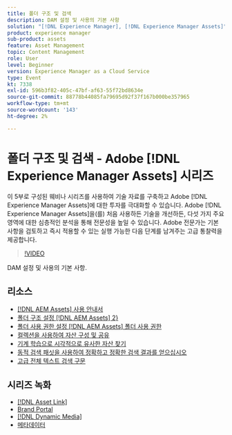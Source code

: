 ```yaml
---
title: 폴더 구조 및 검색
description: DAM 설정 및 사용의 기본 사항
solution: "[!DNL Experience Manager], [!DNL Experience Manager Assets]"
product: experience manager
sub-product: assets
feature: Asset Management
topic: Content Management
role: User
level: Beginner
version: Experience Manager as a Cloud Service
type: Event
kt: 7338
exl-id: 596b3f82-405c-47bf-af63-55f72bd8634e
source-git-commit: 88778b44085fa79695d92f37f167b000be357965
workflow-type: tm+mt
source-wordcount: '143'
ht-degree: 2%

---
```


# 폴더 구조 및 검색 - Adobe [!DNL Experience Manager Assets] 시리즈

이 5부로 구성된 웨비나 시리즈를 사용하여 기술 자료를 구축하고 Adobe [!DNL Experience Manager Assets]에 대한 투자를 극대화할 수 있습니다. Adobe [!DNL Experience Manager Assets]을(를) 처음 사용하든 기술을 개선하든, 다섯 가지 주요 영역에 대한 심층적인 분석을 통해 전문성을 높일 수 있습니다. Adobe 전문가는 기본 사항을 검토하고 즉시 적용할 수 있는 실행 가능한 다음 단계를 남겨주는 고급 통찰력을 제공합니다.

>[!VIDEO](https://video.tv.adobe.com/v/332135/?quality=12&learn=on&hidetitle=true)

DAM 설정 및 사용의 기본 사항.

## 리소스

* [[!DNL AEM Assets] 사용 안내서](https://experienceleague.adobe.com/en/docs/experience-manager-65/content/assets/assets)
* [폴더 구조 설정 [!DNL AEM Assets] 2&rbrace;](https://experienceleague.adobe.com/en/docs/experience-manager-learn/assets/configuring/baseline-folders)
* [폴더 사용 권한 설정 [!DNL AEM Assets] 폴더 사용 권한](https://experienceleague.adobe.com/en/docs/experience-manager-learn/assets/configuring/baseline-permissions)
* [컬렉션을 사용하여 자산 구성 및 공유](https://experienceleague.adobe.com/en/docs/experience-manager-learn/assets/search-and-discovery/collections)
* [기계 학습으로 시각적으로 유사한 자산 찾기](https://experienceleague.adobe.com/en/docs/experience-manager-learn/assets/search-and-discovery/search)
* [동적 검색 패싯을 사용하여 정확하고 정확한 검색 결과를 얻으십시오](https://experienceleague.adobe.com/en/docs/experience-manager-learn/assets/search-and-discovery/search)
* [고급 전체 텍스트 검색 구문](https://experienceleague.adobe.com/en/docs/experience-manager-64/assets/using/gql-search#using)

## 시리즈 녹화

* [[!DNL Asset Link]](asset-link.md)
* [Brand Portal](brand-portal.md)
* [[!DNL Dynamic Media]](dynamic-media.md)
* [메타데이터](metadata.md)
